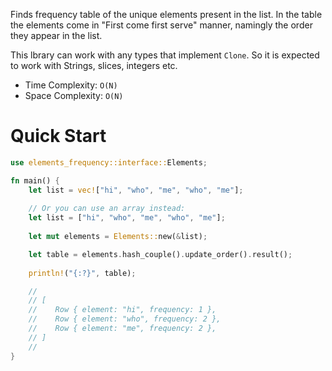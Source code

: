 Finds frequency table of the unique elements present in the list.
In the table the elements come in "First come first serve" manner,
namingly the order they appear in the list.

This lbrary can work with any types that implement `Clone`.
So it is expected to work with Strings, slices, integers etc.

* Time Complexity: `O(N)`
* Space Complexity: `O(N)`

# Quick Start
```rust
use elements_frequency::interface::Elements;

fn main() {
    let list = vec!["hi", "who", "me", "who", "me"];
    
    // Or you can use an array instead:
    let list = ["hi", "who", "me", "who", "me"];
    
    let mut elements = Elements::new(&list);

    let table = elements.hash_couple().update_order().result();
    
    println!("{:?}", table);

    //
    // [
    //    Row { element: "hi", frequency: 1 }, 
    //    Row { element: "who", frequency: 2 }, 
    //    Row { element: "me", frequency: 2 },
    // ]   
    //
}
```
